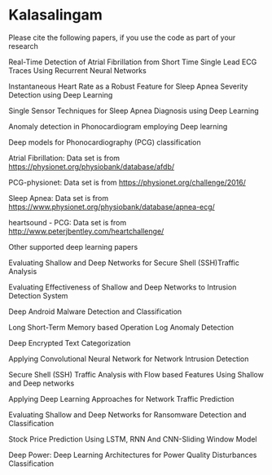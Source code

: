 # Kalasalingam

Please cite the following papers, if you use the code as part of your research

Real-Time Detection of Atrial Fibrillation from Short Time Single Lead ECG Traces Using Recurrent Neural Networks

Instantaneous Heart Rate as a Robust Feature for Sleep Apnea Severity Detection using Deep Learning

Single Sensor Techniques for Sleep Apnea Diagnosis using Deep Learning

Anomaly detection in Phonocardiogram employing Deep learning

Deep models for Phonocardiography (PCG) classification

Atrial Fibrillation: Data set is from https://physionet.org/physiobank/database/afdb/

PCG-physionet: Data set is from https://physionet.org/challenge/2016/

Sleep Apnea: Data set is from https://www.physionet.org/physiobank/database/apnea-ecg/

heartsound - PCG: Data set is from http://www.peterjbentley.com/heartchallenge/

Other supported deep learning papers

Evaluating Shallow and Deep Networks for Secure Shell (SSH)Traffic Analysis

Evaluating Effectiveness of Shallow and Deep Networks to Intrusion Detection System

Deep Android Malware Detection and Classification

Long Short-Term Memory based Operation Log Anomaly Detection

Deep Encrypted Text Categorization

Applying Convolutional Neural Network for Network Intrusion Detection

Secure Shell (SSH) Traffic Analysis with Flow based Features Using Shallow and Deep networks

Applying Deep Learning Approaches for Network Traffic Prediction

Evaluating Shallow and Deep Networks for Ransomware Detection and Classification

Stock Price Prediction Using LSTM, RNN And CNN-Sliding Window Model

Deep Power: Deep Learning Architectures for Power Quality Disturbances Classification
